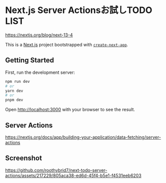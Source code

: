 # Next.js Server Actionsお試しTODO LIST

https://nextjs.org/blog/next-13-4

This is a [Next.js](https://nextjs.org/) project bootstrapped with [`create-next-app`](https://github.com/vercel/next.js/tree/canary/packages/create-next-app).

## Getting Started

First, run the development server:

```bash
npm run dev
# or
yarn dev
# or
pnpm dev
```

Open [http://localhost:3000](http://localhost:3000) with your browser to see the result.


## Server Actions

https://nextjs.org/docs/app/building-your-application/data-fetching/server-actions

## Screenshot

https://github.com/roothybrid7/next-todo-server-actions/assets/217229/805aca38-ed6d-45f4-b5e1-f4531eeb6203
